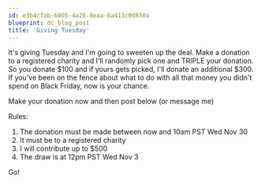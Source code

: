 ```yaml
---
id: e3b4cfab-6005-4a28-8eaa-6a413c0d850a
blueprint: dc_blog_post
title: 'Giving Tuesday'
---
```

It's giving Tuesday and I'm going to sweeten up the deal. Make a donation to a registered charity and I'll randomly pick one and TRIPLE your donation. So you donate $100 and if yours gets picked, I'll donate an additional $300. If you've been on the fence about what to do with all that money you didn't spend on Black Friday, now is your chance.

Make your donation now and then post below (or message me)

Rules:
1) The donation must be made between now and 10am PST Wed Nov 30
2) It must be to a registered charity
3) I will contribute up to $500
4) The draw is at 12pm PST Wed Nov 3

Go!